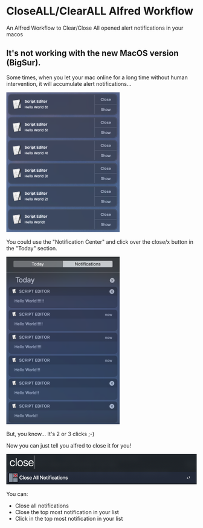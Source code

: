 # CloseALL/ClearALL Alfred Workflow

An Alfred Workflow to Clear/Close All opened alert notifications in your macos

## It's not working with the new MacOS version (BigSur).

Some times, when you let your mac online for a long time without human intervention, it will accumulate alert notifications...

<img src="https://raw.githubusercontent.com/jmarcon/closeall.alfredworkflow/master/screenshot.png" width="300px" alt="Notifications" />

You could use the "Notification Center" and click over the close/x button in the "Today" section.

<img src="https://raw.githubusercontent.com/jmarcon/closeall.alfredworkflow/master/today.png" width="300px" alt="Today" />

But, you know... It's 2 or 3 clicks ;-)

Now you can just tell you alfred to close it for you!


<img src="https://raw.githubusercontent.com/jmarcon/closeall.alfredworkflow/master/close.png" alt="Close" />

You can:

- Close all notifications
- Close the top most notification in your list
- Click in the top most notification in your list

